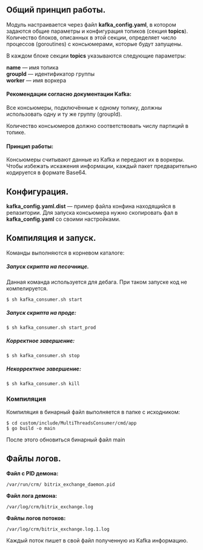 ## Общий принцип работы.

Модуль настраивается через файл **kafka_config.yaml**, в котором задаются общие параметры и конфигурация топиков (секция **topics**). Количество блоков, описанных в этой секции, определяет число процессов (goroutines) с консьюмерами, которые будут запущены.

В каждом блоке секции **topics** указываются следующие параметры:

 **name** — имя топика  
 **groupId** — идентификатор группы  
 **worker** — имя воркера


#### Рекомендации согласно документации Kafka:

 Все консьюмеры, подключённые к одному топику, должны использовать одну и ту же группу (groupId).

 Количество консьюмеров должно соответствовать числу партиций в топике.


#### Принцип работы:

Консьюмеры считывают данные из Kafka и передают их в воркеры. Чтобы избежать искажения информации, каждый пакет предварительно кодируется в формате Base64.



## Конфигурация.
**kafka_config.yaml.dist** — пример файла конфина находящийся в репазитории. Для запуска консьюмера нужно скопировать фал в  **kafka_config.yaml** со своими настройками.

## Компиляция и запуск.

Команды выполняются в корневом каталоге:

##### Запуск скрипта на песочнице. 
Данная команда используется для дебага. При таком запуске код не компелируется.
```
$ sh kafka_consumer.sh start
```

##### Запуск скрипта на проде: 
```
$ sh kafka_consumer.sh start_prod
```

##### Корректное завершение:
```
$ sh kafka_consumer.sh stop
```

##### Некорректное завершение:
```
$ sh kafka_consumer.sh kill
```

### Компиляция

Компиляция в бинарный файл выполняется в папке с исходником:
```
$ cd custom/include/MultiThreadsConsumer/cmd/app
$ go build -o main
```
После этого обновиться бинарный файл main


## Файлы логов.
**Файл с PID демона:** 
```
/var/run/crm/ bitrix_exchange_daemon.pid 
```
**Файл лога демона:** 
```
/var/log/crm/bitrix_exchange.log 
```
**Файлы логов потоков:** 
```
/var/log/crm/bitrix_exchange.log.1.log 
```
Каждый поток пишет в свой файл полученную из Kafka информацию.


